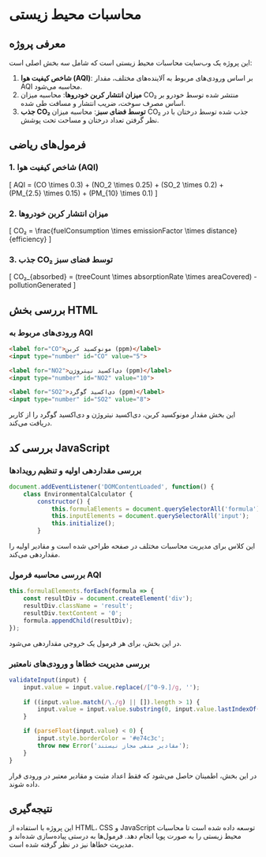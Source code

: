 # محاسبات محیط زیستی

## معرفی پروژه
این پروژه یک وب‌سایت محاسبات محیط زیستی است که شامل سه بخش اصلی است:
1. **شاخص کیفیت هوا (AQI)**: بر اساس ورودی‌های مربوط به آلاینده‌های مختلف، مقدار AQI محاسبه می‌شود.
2. **میزان انتشار کربن خودروها**: محاسبه میزان CO₂ منتشر شده توسط خودرو بر اساس مصرف سوخت، ضریب انتشار و مسافت طی شده.
3. **جذب CO₂ توسط فضای سبز**: محاسبه میزان CO₂ جذب شده توسط درختان با در نظر گرفتن تعداد درختان و مساحت تحت پوشش.

## فرمول‌های ریاضی

### 1. شاخص کیفیت هوا (AQI)
\[
AQI = (CO \times 0.3) + (NO_2 \times 0.25) + (SO_2 \times 0.2) + (PM_{2.5} \times 0.15) + (PM_{10} \times 0.1)
\]

### 2. میزان انتشار کربن خودروها
\[
CO₂ = \frac{fuelConsumption \times emissionFactor \times distance}{efficiency}
\]

### 3. جذب CO₂ توسط فضای سبز
\[
CO₂_{absorbed} = (treeCount \times absorptionRate \times areaCovered) - pollutionGenerated
\]

## بررسی بخش HTML

### ورودی‌های مربوط به AQI
```html
<label for="CO">مونوکسید کربن (ppm)</label>
<input type="number" id="CO" value="5">

<label for="NO2">دی‌اکسید نیتروژن (ppm)</label>
<input type="number" id="NO2" value="10">

<label for="SO2">دی‌اکسید گوگرد (ppm)</label>
<input type="number" id="SO2" value="8">
```
این بخش مقدار مونوکسید کربن، دی‌اکسید نیتروژن و دی‌اکسید گوگرد را از کاربر دریافت می‌کند.

## بررسی کد JavaScript

### بررسی مقداردهی اولیه و تنظیم رویدادها
```js
document.addEventListener('DOMContentLoaded', function() {
    class EnvironmentalCalculator {
        constructor() {
            this.formulaElements = document.querySelectorAll('formula');
            this.inputElements = document.querySelectorAll('input');
            this.initialize();
        }
```
این کلاس برای مدیریت محاسبات مختلف در صفحه طراحی شده است و مقادیر اولیه را مقداردهی می‌کند.

### بررسی محاسبه فرمول AQI
```js
this.formulaElements.forEach(formula => {
    const resultDiv = document.createElement('div');
    resultDiv.className = 'result';
    resultDiv.textContent = '0';
    formula.appendChild(resultDiv);
});
```
در این بخش، برای هر فرمول یک خروجی مقداردهی می‌شود.

### بررسی مدیریت خطاها و ورودی‌های نامعتبر
```js
validateInput(input) {
    input.value = input.value.replace(/[^0-9.]/g, '');
    
    if ((input.value.match(/\./g) || []).length > 1) {
        input.value = input.value.substring(0, input.value.lastIndexOf('.'));
    }

    if (parseFloat(input.value) < 0) {
        input.style.borderColor = '#e74c3c';
        throw new Error('مقادیر منفی مجاز نیستند');
    }
}
```
در این بخش، اطمینان حاصل می‌شود که فقط اعداد مثبت و مقادیر معتبر در ورودی قرار داده شوند.

## نتیجه‌گیری
این پروژه با استفاده از HTML، CSS و JavaScript توسعه داده شده است تا محاسبات محیط زیستی را به صورت پویا انجام دهد. فرمول‌ها به درستی پیاده‌سازی شده‌اند و مدیریت خطاها نیز در نظر گرفته شده است.

